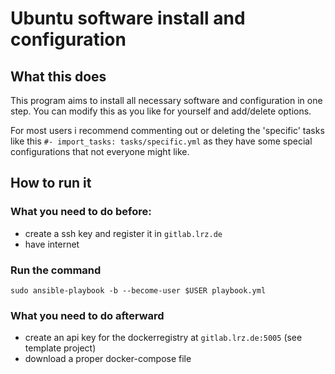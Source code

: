 # Ubuntu software install and configuration
## What this does
This program aims to install all necessary software and configuration in one step. You can modify this as you like for yourself and add/delete options.

For most users i recommend commenting out or deleting the 'specific' tasks like this `#- import_tasks: tasks/specific.yml` as they have some special configurations that not everyone might like.
## How to run it
### What you need to do before:
- create a ssh key and register it in `gitlab.lrz.de`
- have internet
### Run the command
```
sudo ansible-playbook -b --become-user $USER playbook.yml
```
### What you need to do afterward
- create an api key for the dockerregistry at `gitlab.lrz.de:5005` (see template project)
- download a proper docker-compose file